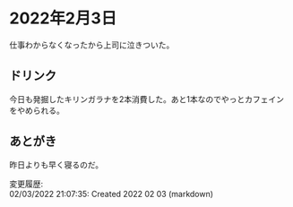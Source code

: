 # 2022年2月3日

仕事わからなくなったから上司に泣きついた。

## ドリンク

今日も発掘したキリンガラナを2本消費した。あと1本なのでやっとカフェインをやめられる。

## あとがき

昨日よりも早く寝るのだ。

変更履歴:  
02/03/2022 21:07:35: Created 2022 02 03 (markdown)  
